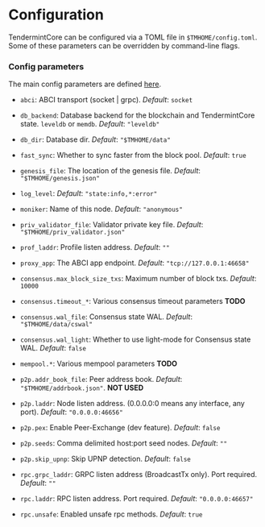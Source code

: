 # Configuration

TendermintCore can be configured via a TOML file in `$TMHOME/config.toml`.
Some of these parameters can be overridden by command-line flags.

### Config parameters

The main config parameters are defined [here](https://github.com/tendermint/tendermint/blob/master/config/config.go).

* `abci`: ABCI transport (socket | grpc). _Default_: `socket`
* `db_backend`: Database backend for the blockchain and TendermintCore state.  `leveldb` or `memdb`.  _Default_: `"leveldb"`
* `db_dir`: Database dir.  _Default_: `"$TMHOME/data"`
* `fast_sync`: Whether to sync faster from the block pool.  _Default_: `true`
* `genesis_file`: The location of the genesis file.  _Default_: `"$TMHOME/genesis.json"`
* `log_level`: _Default_: `"state:info,*:error"`
* `moniker`: Name of this node.  _Default_: `"anonymous"`
* `priv_validator_file`: Validator private key file.  _Default_: `"$TMHOME/priv_validator.json"`
* `prof_laddr`: Profile listen address. _Default_: `""`
* `proxy_app`: The ABCI app endpoint.  _Default_: `"tcp://127.0.0.1:46658"`

* `consensus.max_block_size_txs`: Maximum number of block txs.  _Default_: `10000`
* `consensus.timeout_*`: Various consensus timeout parameters **TODO**
* `consensus.wal_file`: Consensus state WAL.  _Default_: `"$TMHOME/data/cswal"`
* `consensus.wal_light`: Whether to use light-mode for Consensus state WAL.  _Default_: `false`

* `mempool.*`: Various mempool parameters **TODO**

* `p2p.addr_book_file`: Peer address book.  _Default_: `"$TMHOME/addrbook.json"`.  **NOT USED**
* `p2p.laddr`: Node listen address. (0.0.0.0:0 means any interface, any port). _Default_: `"0.0.0.0:46656"`
* `p2p.pex`: Enable Peer-Exchange (dev feature). _Default_: `false`
* `p2p.seeds`: Comma delimited host:port seed nodes.  _Default_: `""`
* `p2p.skip_upnp`: Skip UPNP detection.  _Default_: `false`

* `rpc.grpc_laddr`: GRPC listen address (BroadcastTx only). Port required. _Default_: `""`
* `rpc.laddr`: RPC listen address. Port required. _Default_: `"0.0.0.0:46657"`
* `rpc.unsafe`: Enabled unsafe rpc methods. _Default_: `true`
